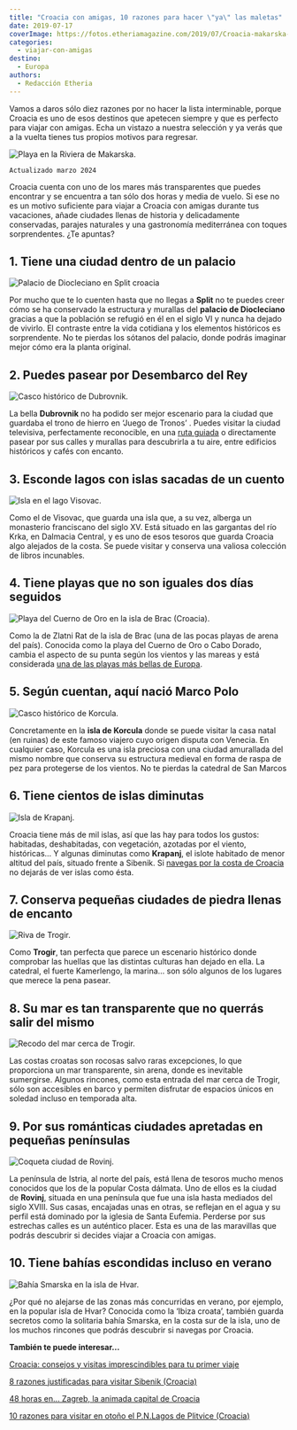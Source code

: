```yaml
---
title: "Croacia con amigas, 10 razones para hacer \"ya\" las maletas"
date: 2019-07-17
coverImage: https://fotos.etheriamagazine.com/2019/07/Croacia-makarska-riviera.jpg
categories: 
  - viajar-con-amigas
destino: 
  - Europa
authors: 
  - Redacción Etheria
---
```


Vamos a daros sólo diez razones por no hacer la lista interminable, porque Croacia es 
uno de esos destinos que apetecen siempre y que es perfecto para viajar con amigas. Echa 
un vistazo a nuestra selección y ya verás que a la vuelta tienes tus propios motivos 
para regresar. 

![Playa en la Riviera de Makarska.](https://fotos.etheriamagazine.com/2019/07/Croacia-makarska-riviera.jpg "Playa en la Riviera de Makarska.")

```
Actualizado marzo 2024
```

Croacia cuenta con uno de los mares más transparentes que puedes encontrar y se 
encuentra a tan sólo dos horas y media de vuelo. Si ese no es un motivo suficiente para 
viajar a Croacia con amigas durante tus vacaciones, añade ciudades llenas de historia y 
delicadamente conservadas, parajes naturales y una gastronomía mediterránea con toques 
sorprendentes. ¿Te apuntas? 

## 1\. Tiene una ciudad dentro de un palacio

![Palacio de Diocleciano en Split croacia](https://fotos.etheriamagazine.com/2019/06/Croacia-Split.jpg "Palacio de Diocleciano en Split. © Spencer Davis")

Por mucho que te lo cuenten hasta que no llegas a **Split** no te puedes creer cómo se 
ha conservado la estructura y murallas del **palacio de Diocleciano** gracias a que la 
población se refugió en él en el siglo VI y nunca ha dejado de vivirlo. El contraste 
entre la vida cotidiana y los elementos históricos es sorprendente. No te pierdas los 
sótanos del palacio, donde podrás imaginar mejor cómo era la planta original. 

## 2\. Puedes pasear por Desembarco del Rey

![Casco histórico de Dubrovnik.](https://fotos.etheriamagazine.com/2019/06/Croacia-Dubrovnik.jpg "Casco histórico de Dubrovnik. © Spencer Davis")

La bella **Dubrovnik** no ha podido ser mejor escenario para la ciudad que guardaba el 
trono de hierro en ‘Juego de Tronos’ . Puedes visitar la ciudad televisiva, 
perfectamente reconocible, en una [ruta 
guiada](https://www.turismodubrovnik.com/tour-juego-de-tronos) o directamente pasear por 
sus calles y murallas para descubrirla a tu aire, entre edificios históricos y cafés con 
encanto. 

## 3\. Esconde lagos con islas sacadas de un cuento

![Isla en el lago Visovac.](https://fotos.etheriamagazine.com/2019/06/Croacia-Visovac.jpg "Isla en el lago Visovac. © Hrvoje Klaric")

Como el de Visovac, que guarda una isla que, a su vez, alberga un monasterio franciscano 
del siglo XV. Está situado en las gargantas del río Krka, en Dalmacia Central, y es uno 
de esos tesoros que guarda Croacia algo alejados de la costa. Se puede visitar y 
conserva una valiosa colección de libros incunables. 

## 4\. Tiene playas que no son iguales dos días seguidos

![Playa del Cuerno de Oro en la isla de Brac (Croacia).](https://fotos.etheriamagazine.com/2019/04/playa-Croacia-cuerno-dorado-bol.jpg "Playa del Cuerno de Oro en la isla de Brac (Croacia). © Ivo Biocina")

Como la de Zlatni Rat de la isla de Brac (una de las pocas playas de arena del país). 
Conocida como la playa del Cuerno de Oro o Cabo Dorado, cambia el aspecto de su punta 
según los vientos y las mareas y está considerada [una de las playas más bellas de 
Europa](https://etheriamagazine.com/2019/04/15/10-playas-secretas-de-europa/). 

## 5\. Según cuentan, aquí nació Marco Polo

![Casco histórico de Korcula.](https://fotos.etheriamagazine.com/2019/06/Croacia-Korcula.jpg "Casco histórico de Korcula. © Milica Spasojevic")

Concretamente en la **isla de Korcula** donde se puede visitar la casa natal (en ruinas) 
de este famoso viajero cuyo origen disputa con Venecia. En cualquier caso, Korcula es 
una isla preciosa con una ciudad amurallada del mismo nombre que conserva su estructura 
medieval en forma de raspa de pez para protegerse de los vientos. No te pierdas la 
catedral de San Marcos 

## 6\. Tiene cientos de islas diminutas

![Isla de Krapanj.](https://fotos.etheriamagazine.com/2019/06/Croacia-Krapanj.jpg "Isla de Krapanj. © Hrvoje Klaric")

Croacia tiene más de mil islas, así que las hay para todos los gustos: habitadas, 
deshabitadas, con vegetación, azotadas por el viento, históricas… Y algunas diminutas 
como **Krapanj**, el islote habitado de menor altitud del país, situado frente a 
Sibenik. Si [navegas por la costa de 
Croacia](https://croatia.hr/es-ES/experiencias/nautica) no dejarás de ver islas como 
ésta. 

## 7\. Conserva pequeñas ciudades de piedra llenas de encanto

![Riva de Trogir.](https://fotos.etheriamagazine.com/2019/06/Croacia-Trogir.jpg "Riva de Trogir.")

Como **Trogir**, tan perfecta que parece un escenario histórico donde comprobar las 
huellas que las distintas culturas han dejado en ella. La catedral, el fuerte 
Kamerlengo, la marina… son sólo algunos de los lugares que merece la pena pasear. 

## 8\. Su mar es tan transparente que no querrás salir del mismo

![Recodo del mar cerca de Trogir.](https://fotos.etheriamagazine.com/2019/06/Croacia-mar.jpg "Recodo del mar cerca de Trogir. © Sergii Gulenok")

Las costas croatas son rocosas salvo raras excepciones, lo que proporciona un mar 
transparente, sin arena, donde es inevitable sumergirse. Algunos rincones, como esta 
entrada del mar cerca de Trogir, sólo son accesibles en barco y permiten disfrutar de 
espacios únicos en soledad incluso en temporada alta. 

## 9\. Por sus románticas ciudades apretadas en pequeñas penínsulas

![Coqueta ciudad de Rovinj.](https://fotos.etheriamagazine.com/2019/06/Croacia-Rovinj.jpg "Coqueta ciudad de Rovinj.")

La península de Istria, al norte del país, está llena de tesoros mucho menos conocidos 
que los de la popular Costa dálmata. Uno de ellos es la ciudad de **Rovinj**, situada en 
una península que fue una isla hasta mediados del siglo XVIII. Sus casas, encajadas unas 
en otras, se reflejan en el agua y su perfil está dominado por la iglesia de Santa 
Eufemia. Perderse por sus estrechas calles es un auténtico placer. Esta es una de las 
maravillas que podrás descubrir si decides viajar a Croacia con amigas. 

## 10\. Tiene bahías escondidas incluso en verano

![Bahía Smarska en la isla de Hvar.](https://fotos.etheriamagazine.com/2019/06/Croacia-Hvar.jpg "Bahía Smarska en la isla de Hvar. © Klemen Lorber")

¿Por qué no alejarse de las zonas más concurridas en verano, por ejemplo, en la popular 
isla de Hvar? Conocida como la ‘Ibiza croata’, también guarda secretos como la solitaria 
bahía Smarska, en la costa sur de la isla, uno de los muchos rincones que podrás 
descubrir si navegas por Croacia. 

**También te puede interesar...** 

[Croacia: consejos y visitas imprescindibles para tu primer 
viaje](https://etheriamagazine.com/2021/01/22/viaje-a-croacia-como-organizar-que-ver-hacer/) 

[8 razones justificadas para visitar Sibenik 
(Croacia)](https://etheriamagazine.com/2020/08/13/que-ver-hacer-sibenik-parque-krka/) 

[48 horas en… Zagreb, la animada capital de 
Croacia](https://etheriamagazine.com/2020/04/24/que-ver-hacer-en-2-3-dias-zagreb-croacia/) 

[10 razones para visitar en otoño el P.N.Lagos de Plitvice 
(Croacia)](https://etheriamagazine.com/2018/10/05/10-razones-para-visitar-el-p-n-lagos-de-plitvice-croacia/)

